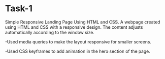 # Task-1
Simple Responsive Landing Page Using HTML and CSS.
A webpage created using HTML and CSS with a responsive design.
The content adjusts automatically according to the window size.

   -Used media queries to make the layout responsive for smaller screens.

   -Used CSS keyframes to add animation in the hero section of the page.
